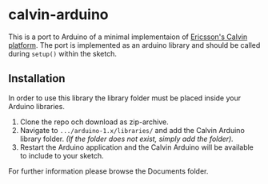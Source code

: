 # calvin-arduino

This is a port to Arduino of a minimal implementaion of [Ericsson's Calvin platform](http://www.ericsson.com/research-blog/cloud/open-source-calvin/).
The port is implemented as an arduino library and should be called during `setup()` within the sketch.

##	Installation

In order to use this library the library folder must be placed inside your Arduino libraries.

1. Clone the repo och download as zip-archive. 
2. Navigate to `.../arduino-1.x/libraries/` and add the Calvin Arduino library folder. _(If the folder does not exist, simply add the folder)._
3. Restart the Arduino application and the Calvin Arduino will be available to include to your sketch.

For further information please browse the Documents folder.